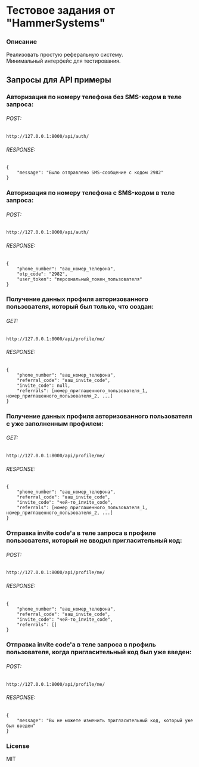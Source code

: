 # Тестовое задания от "HammerSystems"

### Описание
Реализовать простую реферальную систему.<br/>
Минимальный интерфейс для тестирования.

## Запросы для API примеры

### Авторизация по номеру телефона без SMS-кодом в теле запроса:

###### POST:

```
http://127.0.0.1:8000/api/auth/
```

###### RESPONSE:

```
{
    "message": "Было отправлено SMS-сообщение с кодом 2982"
}
```

### Авторизация по номеру телефона c SMS-кодом в теле запроса:

###### POST:

```
http://127.0.0.1:8000/api/auth/
```

###### RESPONSE:

```
{
    "phone_number": "ваш_номер_телефона",
    "otp_code": "2982",
    "user_token": "персональный_токен_пользователя"
}
```

### Получение данных профиля авторизованного пользователя, который был только, что создан:

###### GET:

```
http://127.0.0.1:8000/api/profile/me/
```

###### RESPONSE:

```
{
    "phone_number": "ваш_номер_телефона",
    "referral_code": "ваш_invite_code",
    "invite_code": null,
    "referrals": [номер_приглашенного_пользователя_1, номер_приглашенного_пользователя_2, ...]
}
```

### Получение данных профиля авторизованного пользователя с уже заполненным профилем:

###### GET:

```
http://127.0.0.1:8000/api/profile/me/
```

###### RESPONSE:

```
{
    "phone_number": "ваш_номер_телефона",
    "referral_code": "ваш_invite_code",
    "invite_code": "чей-то_invite_code",
    "referrals": [номер_приглашенного_пользователя_1, номер_приглашенного_пользователя_2, ...]
}
```

### Отправка invite code'а в теле запроса в профиле пользователя, который не вводил пригласительный код:

###### POST:

```
http://127.0.0.1:8000/api/profile/me/
```

###### RESPONSE:

```
{
    "phone_number": "ваш_номер_телефона",
    "referral_code": "ваш_invite_code",
    "invite_code": "чей-то_invite_code",
    "referrals": []
}
```

### Отправка invite code'а в теле запроса в профиль пользователя, когда пригласительный код был уже введен:

###### POST:

```
http://127.0.0.1:8000/api/profile/me/
```

###### RESPONSE:

```
{
    "message": "Вы не можете изменить пригласительный код, который уже был введен"
}
```

### License
MIT

